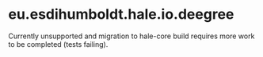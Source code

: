 eu.esdihumboldt.hale.io.deegree
===============================

Currently unsupported and migration to hale-core build requires more work to be completed (tests failing).
